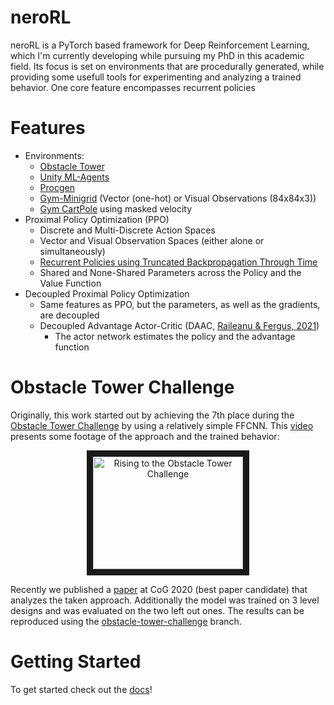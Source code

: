 # neroRL

neroRL is a PyTorch based framework for Deep Reinforcement Learning, which I'm currently developing while pursuing my PhD in this academic field.
Its focus is set on environments that are procedurally generated, while providing some usefull tools for experimenting and analyzing a trained behavior.
One core feature encompasses recurrent policies

# Features
- Environments:
  - [Obstacle Tower](https://github.com/Unity-Technologies/obstacle-tower-env)
  - [Unity ML-Agents](https://github.com/Unity-Technologies/ml-agents)
  - [Procgen](https://github.com/openai/procgen)
  - [Gym-Minigrid](https://github.com/maximecb/gym-minigrid) (Vector (one-hot) or Visual Observations (84x84x3))
  - [Gym CartPole](https://github.com/openai/gym) using masked velocity
- Proximal Policy Optimization (PPO)
  - Discrete and Multi-Discrete Action Spaces
  - Vector and Visual Observation Spaces (either alone or simultaneously)
  - [Recurrent Policies using Truncated Backpropagation Through Time](https://github.com/MarcoMeter/recurrent-ppo-truncated-bptt)
  - Shared and None-Shared Parameters across the Policy and the Value Function
- Decoupled Proximal Policy Optimization
  - Same features as PPO, but the parameters, as well as the gradients, are decoupled
  - Decoupled Advantage Actor-Critic (DAAC, [Raileanu & Fergus, 2021](https://arxiv.org/abs/2102.10330))
    - The actor network estimates the policy and the advantage function

# Obstacle Tower Challenge
Originally, this work started out by achieving the 7th place during the [Obstacle Tower Challenge](https://blogs.unity3d.com/2019/08/07/announcing-the-obstacle-tower-challenge-winners-and-open-source-release/) by using a relatively simple FFCNN. This [video](https://www.youtube.com/watch?v=P2rBDHBHxcM) presents some footage of the approach and the trained behavior:

<p align="center"><a href="http://www.youtube.com/watch?feature=player_embedded&v=P2rBDHBHxcM
" target="_blank"><img src="http://img.youtube.com/vi/P2rBDHBHxcM/0.jpg" 
alt="Rising to the Obstacle Tower Challenge" width="240" height="180" border="10" /></a></p>

Recently we published a [paper](https://arxiv.org/abs/2004.00567) at CoG 2020 (best paper candidate) that analyzes the taken approach. Additionally the model was trained on 3 level designs and was evaluated on the two left out ones. The results can be reproduced using the [obstacle-tower-challenge](https://github.com/MarcoMeter/neroRL/tree/obstacle-tower-challenge) branch.

# Getting Started

To get started check out the [docs](/docs/)!
